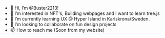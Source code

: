 - 👋 Hi, I’m @Buster2213!
- 👀 I’m interested in NFT's, Building webpages and I want to learn tree.js 
- 🌱 I’m currently learning UX @ Hyper Island in Karlskrona/Sweden.
- 💞️ I’m looking to collaborate on fun design projects
- 📫 How to reach me (Soon from my website)

<!---
Buster2213/Buster2213 is a ✨ special ✨ repository because its `README.md` (this file) appears on your GitHub profile.
You can click the Preview link to take a look at your changes.
--->
